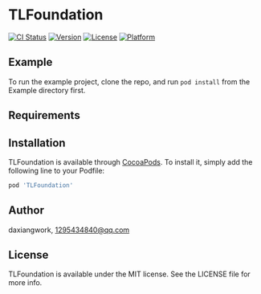 # TLFoundation

[![CI Status](https://img.shields.io/travis/daxiangwork/TLFoundation.svg?style=flat)](https://travis-ci.org/daxiangwork/TLFoundation)
[![Version](https://img.shields.io/cocoapods/v/TLFoundation.svg?style=flat)](https://cocoapods.org/pods/TLFoundation)
[![License](https://img.shields.io/cocoapods/l/TLFoundation.svg?style=flat)](https://cocoapods.org/pods/TLFoundation)
[![Platform](https://img.shields.io/cocoapods/p/TLFoundation.svg?style=flat)](https://cocoapods.org/pods/TLFoundation)

## Example

To run the example project, clone the repo, and run `pod install` from the Example directory first.

## Requirements

## Installation

TLFoundation is available through [CocoaPods](https://cocoapods.org). To install
it, simply add the following line to your Podfile:

```ruby
pod 'TLFoundation'
```

## Author

daxiangwork, 1295434840@qq.com

## License

TLFoundation is available under the MIT license. See the LICENSE file for more info.
